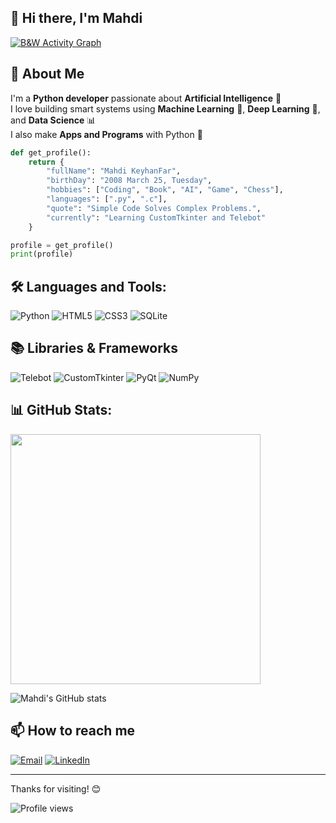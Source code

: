 ## 👋 Hi there, I'm Mahdi
[![B&W Activity Graph](https://github-readme-activity-graph.vercel.app/graph?username=mahdi-keyhanfar&bg_color=000000&color=ffffff&line=ffffff&point=ffffff&area=true&hide_border=true)](https://github.com/ashutosh00710/github-readme-activity-graph)

## 🧠 About Me
I'm a **Python developer** passionate about **Artificial Intelligence** 🤖  
I love building smart systems using **Machine Learning** 🧠, **Deep Learning** 🧬, and **Data Science** 📊  
I also make **Apps and Programs** with Python 🐍

```python
def get_profile():
    return {
        "fullName": "Mahdi KeyhanFar",
        "birthDay": "2008 March 25, Tuesday",
        "hobbies": ["Coding", "Book", "AI", "Game", "Chess"],
        "languages": [".py", ".c"],
        "quote": "Simple Code Solves Complex Problems.",
        "currently": "Learning CustomTkinter and Telebot"
    }

profile = get_profile()
print(profile)
```

## 🛠️ Languages and Tools:
![Python](https://img.shields.io/badge/Python-3776AB?style=flat&logo=python&logoColor=white)
![HTML5](https://img.shields.io/badge/HTML5-E34F26?style=flat&logo=html5&logoColor=white)
![CSS3](https://img.shields.io/badge/CSS3-1572B6?style=flat&logo=css3&logoColor=white)
![SQLite](https://img.shields.io/badge/SQLite-003B57?style=flat&logo=sqlite&logoColor=white)

## 📚 Libraries & Frameworks
![Telebot](https://img.shields.io/badge/Telebot-2CA5E0?style=flat&logo=telegram&logoColor=white)
![CustomTkinter](https://img.shields.io/badge/CustomTkinter-4C9EFF?style=flat&logo=python&logoColor=white)
![PyQt](https://img.shields.io/badge/PyQt-41CD52?style=flat&logo=qt&logoColor=white)
![NumPy](https://img.shields.io/badge/NumPy-013243?style=flat&logo=numpy&logoColor=white)


## 📊 GitHub Stats:
<img src="https://d3frb2mbny706b.cloudfront.net/mahdi-keyhanfar" width="400">

![Mahdi's GitHub stats](https://github-readme-stats.vercel.app/api?username=mahdi-keyhanfar&show_icons=true&theme=dracula&hide_border=true)

## 📫 How to reach me
[![Email](https://img.shields.io/badge/Email-D14836?style=flat&logo=gmail&logoColor=white)](mailto:your-email@example.com)
[![LinkedIn](https://img.shields.io/badge/LinkedIn-0077B5?style=flat&logo=linkedin&logoColor=white)](https://www.linkedin.com/in/mahdi-keyhanfar-67ba89328)

---
Thanks for visiting! 😊

![Profile views](https://visitor-badge.laobi.icu/badge?page_id=mahdi-keyhanfar)
